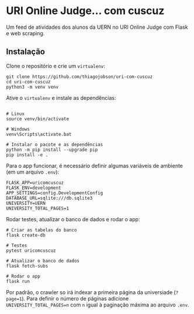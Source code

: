 # URI Online Judge... com cuscuz

Um feed de atividades dos alunos da UERN no URI Online Judge com Flask e web scraping.

## Instalação


Clone o repositório e crie um `virtualenv`:

```
git clone https://github.com/thiagojobson/uri-com-cuscuz
cd uri-com-cuscuz
python3 -m venv venv
```

Ative o `virtualenv` e instale as dependências:

```

# Linux
source venv/bin/activate

# Windows
venv\Scripts\activate.bat

# Instalar o pacote e as dependências
python -m pip install --upgrade pip
pip install -e .
```

Para o app funcionar, é necessário definir algumas variáveis de ambiente (em um arquivo `.env`):

```
FLASK_APP=uricomcuscuz
FLASK_ENV=development
APP_SETTINGS=config.DevelopmentConfig
DATABASE_URL=sqlite:///db.sqlite3
UNIVERSITY=UERN
UNIVERSITY_TOTAL_PAGES=1
```

Rodar testes, atualizar o banco de dados e rodar o app:

```
# Criar as tabelas do banco
flask create-db

# Testes
pytest uricomcuscuz

# Atualizar o banco de dados
flask fetch-subs

# Rodar o app
flask run
```

Por padrão, o crawler so irá indexar a primeira página da universiade (`?page=1`). Para definir o número de páginas
adicione `UNIVERSITY_TOTAL_PAGES=n` com `n` igual à paginação máxima ao arquivo `.env`.
